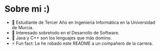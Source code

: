 # Sobre mi :)
- 👋 Estudiante de Tercer Año en Ingenieria Informática en la Universidad de Murcia.
- 👀 Interesado sobretodo en el Desarrollo de Software.
- 🌱 Java y C++ son los lenguajes que más domino.
- ⚡ Fun fact: Le he robado este README a un compañero de la carrera.

<!---
asuliitoh/asuliitoh is a ✨ special ✨ repository because its `README.md` (this file) appears on your GitHub profile.
You can click the Preview link to take a look at your changes.
--->
